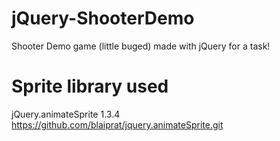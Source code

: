 # jQuery-ShooterDemo
Shooter Demo game (little buged) made with jQuery for a task!

# Sprite library used
jQuery.animateSprite 1.3.4
https://github.com/blaiprat/jquery.animateSprite.git
